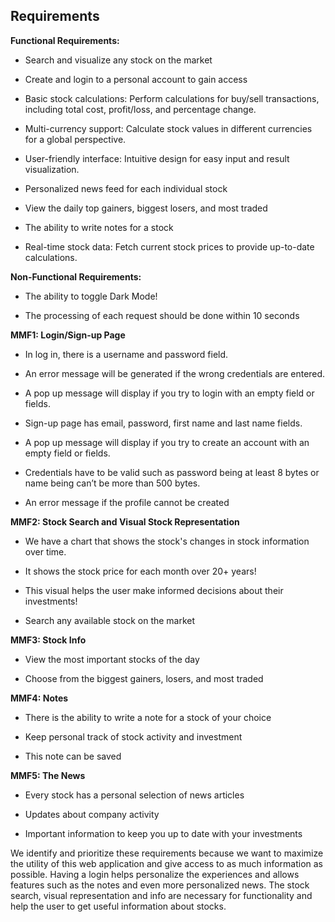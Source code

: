 ## Requirements

**Functional Requirements:**

- Search and visualize any stock on the market

- Create and login to a personal account to gain access

- Basic stock calculations: Perform calculations for buy/sell transactions, including total cost, profit/loss, and percentage change.

- Multi-currency support: Calculate stock values in different currencies for a global perspective.

- User-friendly interface: Intuitive design for easy input and result visualization.

- Personalized news feed for each individual stock

- View the daily top gainers, biggest losers, and most traded

- The ability to write notes for a stock

- Real-time stock data: Fetch current stock prices to provide up-to-date calculations.

**Non-Functional Requirements:**

- The ability to toggle Dark Mode!

- The processing of each request should be done within 10 seconds

**MMF1: Login/Sign-up Page**

- In log in, there is a username and password field.

- An error message will be generated if the wrong credentials are entered.

- A pop up message will display if you try to login with an empty field or fields.

- Sign-up page has email, password, first name and last name fields.

- A pop up message will display if you try to create an account with an empty field or fields.

- Credentials have to be valid such as password being at least 8 bytes or name being can’t be more than 500 bytes.

- An error message if the profile cannot be created

**MMF2: Stock Search and Visual Stock Representation**

- We have a chart that shows the stock's changes in stock information over time.

- It shows the stock price for each month over 20+ years!

- This visual helps the user make informed decisions about their investments!

- Search any available stock on the market

**MMF3: Stock Info**

- View the most important stocks of the day

- Choose from the biggest gainers, losers, and most traded

**MMF4: Notes**

- There is the ability to write a note for a stock of your choice

- Keep personal track of stock activity and investment

- This note can be saved

**MMF5: The News**

- Every stock has a personal selection of news articles

- Updates about company activity

- Important information to keep you up to date with your investments

We identify and prioritize these requirements because we want to maximize the utility of this web application and give access to as much information as possible. Having a login helps personalize the experiences and allows features such as the notes and even more personalized news. The stock search, visual representation and info are necessary for functionality and help the user to get useful information about stocks.